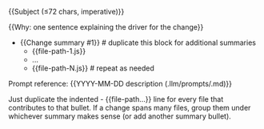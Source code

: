 {{Subject (≤72 chars, imperative)}}

{{Why: one sentence explaining the driver for the change}}

- {{Change summary #1}} # duplicate this block for additional summaries
    - {{file-path-1.js}}
    - ...
    - {{file-path-N.js}}  # repeat as needed

Prompt reference: {{YYYY-MM-DD description (.llm/prompts/<file>.md)}}


Just duplicate the indented - {{file-path…}} line for every file that contributes to that bullet. If a change spans many files, group them under whichever summary makes sense (or add
another summary bullet). 
